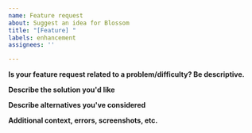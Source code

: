 ```yaml
---
name: Feature request
about: Suggest an idea for Blossom
title: "[Feature] "
labels: enhancement
assignees: ''

---
```


**Is your feature request related to a problem/difficulty? Be descriptive.**
<!--- Response here  --->

**Describe the solution you'd like**
<!--- Response here  --->

**Describe alternatives you've considered**
<!--- Response here  --->

**Additional context, errors, screenshots, etc.**
<!--- Response here (Optional)  --->
